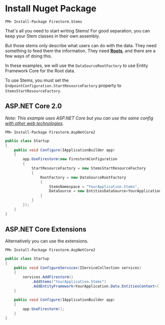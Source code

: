# Install Nuget Package

```
PM> Install-Package Firestorm.Stems
```

That's all you need to start writing Stems! For good separation, you can keep your Stem classes in their own assembly.

But those stems only describe what users can do with the data. They need something to feed them the information. They need **[Roots](roots.md)**, and there are a few ways of doing this.

In these examples, we will use the `DataSourceRootFactory` to use Entity Framework Core for the Root data.

To use Stems, you must set the `EndpointConfiguration.StartResourceFactory` property to `StemsStartResourceFactory`.

## ASP<span>.</span>NET Core 2.0

_Note: This example uses ASP<span>.</span>NET Core but you can use the same config [with other web technologies](../setup/installation.md)._

```
PM> Install-Package Firestorm.AspNetCore2
```

```csharp
public class Startup
{
    public void Configure(IApplicationBuilder app)
    {
        app.UseFirestorm(new FirestormConfiguration
		{
			StartResourceFactory = new StemsStartResourceFactory
			{
				RootFactory = new DataSourceRootFactory
				{
					StemsNamespace = "YourApplication.Stems",
					DataSource = new EntitiesDataSource<YourApplication.Data.EntitiesContext>()
				}
			}
		});
    }
}
```

## ASP<span>.</span>NET Core Extensions

Alternatively you can use the extensions.

```
PM> Install-Package Firestorm.AspNetCore2
```

```csharp
public class Startup
{
    public void ConfigureServices(IServiceCollection services)
    {
        services.AddFirestorm()
			.AddStems("YourApplication.Stems")
			.AddEntityFramework<YourApplication.Data.EntitiesContext>();
    }
	
    public void Configure(IApplicationBuilder app)
    {
        app.UseFirestorm();
    }
}
```